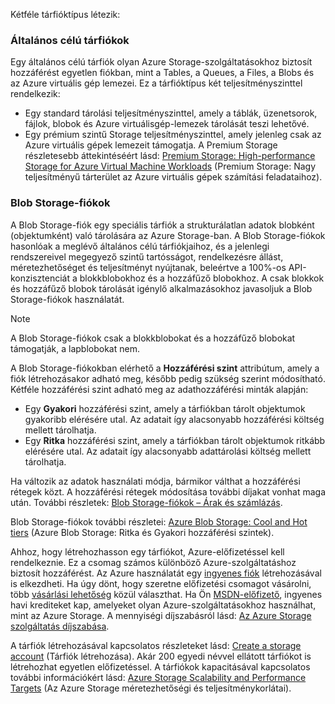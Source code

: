 Kétféle tárfióktípus létezik:

### <a name="general-purpose-storage-accounts"></a>Általános célú tárfiókok
Egy általános célú tárfiók olyan Azure Storage-szolgáltatásokhoz biztosít hozzáférést egyetlen fiókban, mint a Tables, a Queues, a Files, a Blobs és az Azure virtuális gép lemezei. Ez a tárfióktípus két teljesítményszinttel rendelkezik:

* Egy standard tárolási teljesítményszinttel, amely a táblák, üzenetsorok, fájlok, blobok és Azure virtuálisgép-lemezek tárolását teszi lehetővé.
* Egy prémium szintű Storage teljesítményszinttel, amely jelenleg csak az Azure virtuális gépek lemezeit támogatja. A Premium Storage részletesebb áttekintéséért lásd: [Premium Storage: High-performance Storage for Azure Virtual Machine Workloads](../articles/storage/storage-premium-storage.md) (Premium Storage: Nagy teljesítményű tárterület az Azure virtuális gépek számítási feladataihoz).

### <a name="blob-storage-accounts"></a>Blob Storage-fiókok
A Blob Storage-fiók egy speciális tárfiók a strukturálatlan adatok blobként (objektumként) való tárolására az Azure Storage-ban. A Blob Storage-fiókok hasonlóak a meglévő általános célú tárfiókjaihoz, és a jelenlegi rendszereivel megegyező szintű tartósságot, rendelkezésre állást, méretezhetőséget és teljesítményt nyújtanak, beleértve a 100%-os API-konzisztenciát a blokkblobokhoz és a hozzáfűző blobokhoz. A csak blokkok és hozzáfűző blobok tárolását igénylő alkalmazásokhoz javasoljuk a Blob Storage-fiókok használatát.

> [!NOTE]
> A Blob Storage-fiókok csak a blokkblobokat és a hozzáfűző blobokat támogatják, a lapblobokat nem.
> 
> 

A Blob Storage-fiókokban elérhető a **Hozzáférési szint** attribútum, amely a fiók létrehozásakor adható meg, később pedig szükség szerint módosítható. Kétféle hozzáférési szint adható meg az adathozzáférési minták alapján:

* Egy **Gyakori** hozzáférési szint, amely a tárfiókban tárolt objektumok gyakoribb elérésére utal. Az adatait így alacsonyabb hozzáférési költség mellett tárolhatja.
* Egy **Ritka** hozzáférési szint, amely a tárfiókban tárolt objektumok ritkább elérésére utal. Az adatait így alacsonyabb adattárolási költség mellett tárolhatja.

Ha változik az adatok használati módja, bármikor válthat a hozzáférési rétegek közt. A hozzáférési rétegek módosítása további díjakat vonhat maga után. További részletek: [Blob Storage-fiókok – Árak és számlázás](../articles/storage/storage-blob-storage-tiers.md#pricing-and-billing).

Blob Storage-fiókok további részletei: [Azure Blob Storage: Cool and Hot tiers](../articles/storage/storage-blob-storage-tiers.md) (Azure Blob Storage: Ritka és Gyakori hozzáférési szintek).

Ahhoz, hogy létrehozhasson egy tárfiókot, Azure-előfizetéssel kell rendelkeznie. Ez a csomag számos különböző Azure-szolgáltatáshoz biztosít hozzáférést. Az Azure használatát egy [ingyenes fiók](https://azure.microsoft.com/pricing/free-trial/) létrehozásával is elkezdheti. Ha úgy dönt, hogy szeretne előfizetési csomagot vásárolni, több [vásárlási lehetőség](https://azure.microsoft.com/pricing/purchase-options/) közül választhat. Ha Ön [MSDN-előfizető](https://azure.microsoft.com/pricing/member-offers/msdn-benefits-details/), ingyenes havi krediteket kap, amelyeket olyan Azure-szolgáltatásokhoz használhat, mint az Azure Storage. A mennyiségi díjszabásról lásd: [Az Azure Storage szolgáltatás díjszabása](https://azure.microsoft.com/pricing/details/storage/).

A tárfiók létrehozásával kapcsolatos részleteket lásd: [Create a storage account](../articles/storage/storage-create-storage-account.md#create-a-storage-account) (Tárfiók létrehozása). Akár 200 egyedi névvel ellátott tárfiókot is létrehozhat egyetlen előfizetéssel. A tárfiókok kapacitásával kapcsolatos további információkért lásd: [Azure Storage Scalability and Performance Targets](../articles/storage/storage-scalability-targets.md) (Az Azure Storage méretezhetőségi és teljesítménykorlátai).

